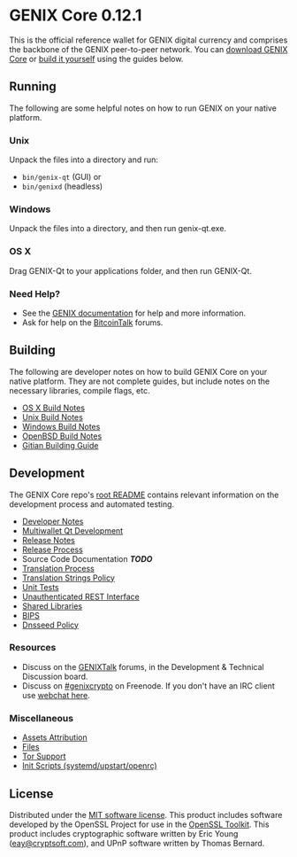 GENIX Core 0.12.1
=====================

This is the official reference wallet for GENIX digital currency and comprises the backbone of the GENIX peer-to-peer network. You can [download GENIX Core](https://www.genix.org/downloads/) or [build it yourself](#building) using the guides below.

Running
---------------------
The following are some helpful notes on how to run GENIX on your native platform.

### Unix

Unpack the files into a directory and run:

- `bin/genix-qt` (GUI) or
- `bin/genixd` (headless)

### Windows

Unpack the files into a directory, and then run genix-qt.exe.

### OS X

Drag GENIX-Qt to your applications folder, and then run GENIX-Qt.

### Need Help?

* See the [GENIX documentation](https://dashpay.atlassian.net/wiki/display/DOC)
for help and more information.
* Ask for help on the [BitcoinTalk](https://bitcointalk.org/) forums.

Building
---------------------
The following are developer notes on how to build GENIX Core on your native platform. They are not complete guides, but include notes on the necessary libraries, compile flags, etc.

- [OS X Build Notes](build-osx.md)
- [Unix Build Notes](build-unix.md)
- [Windows Build Notes](build-windows.md)
- [OpenBSD Build Notes](build-openbsd.md)
- [Gitian Building Guide](gitian-building.md)

Development
---------------------
The GENIX Core repo's [root README](/README.md) contains relevant information on the development process and automated testing.

- [Developer Notes](developer-notes.md)
- [Multiwallet Qt Development](multiwallet-qt.md)
- [Release Notes](release-notes.md)
- [Release Process](release-process.md)
- Source Code Documentation ***TODO***
- [Translation Process](translation_process.md)
- [Translation Strings Policy](translation_strings_policy.md)
- [Unit Tests](unit-tests.md)
- [Unauthenticated REST Interface](REST-interface.md)
- [Shared Libraries](shared-libraries.md)
- [BIPS](bips.md)
- [Dnsseed Policy](dnsseed-policy.md)

### Resources
* Discuss on the [GENIXTalk](https://genixtalk.org/) forums, in the Development & Technical Discussion board.
* Discuss on [#genixcrypto](http://webchat.freenode.net/?channels=genixcrypto) on Freenode. If you don't have an IRC client use [webchat here](http://webchat.freenode.net/?channels=genixcrypto).

### Miscellaneous
- [Assets Attribution](assets-attribution.md)
- [Files](files.md)
- [Tor Support](tor.md)
- [Init Scripts (systemd/upstart/openrc)](init.md)

License
---------------------
Distributed under the [MIT software license](http://www.opensource.org/licenses/mit-license.php).
This product includes software developed by the OpenSSL Project for use in the [OpenSSL Toolkit](https://www.openssl.org/). This product includes
cryptographic software written by Eric Young ([eay@cryptsoft.com](mailto:eay@cryptsoft.com)), and UPnP software written by Thomas Bernard.
